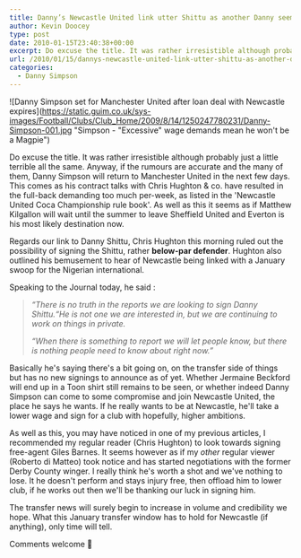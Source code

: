 ```yaml
---
title: Danny’s Newcastle United link utter Shittu as another Danny seems set for United
author: Kevin Doocey
type: post
date: 2010-01-15T23:40:38+00:00
excerpt: Do excuse the title. It was rather irresistible although probably just a..
url: /2010/01/15/dannys-newcastle-united-link-utter-shittu-as-another-danny-seems-set-for-united/
categories:
  - Danny Simpson
---
```


![Danny Simpson set for Manchester United after loan deal with Newcastle expires](https://static.guim.co.uk/sys-images/Football/Clubs/Club_Home/2009/8/14/1250247780231/Danny-Simpson-001.jpg "Simpson - "Excessive" wage demands mean he won't be a Magpie")

Do excuse the title. It was rather irresistible although probably just a little terrible all the same. Anyway, if the rumours are accurate and the many of them, Danny Simpson will return to Manchester United in the next few days. This comes as his contract talks with Chris Hughton & co. have resulted in the full-back demanding too much per-week, as listed in the 'Newcastle United  Coca Championship rule book'. As well as this it seems as if Matthew Kilgallon will wait until the summer to leave Sheffield United and Everton is his most likely destination now.

Regards our link to Danny Shittu, Chris Hughton this morning ruled out the possibility of signing the Shittu, rather **below-par defender**. Hughton also outlined his bemusement to hear of Newcastle being linked with a January swoop for the Nigerian international.

Speaking to the Journal today, he said :

> _“There is no truth in the reports we are looking to sign Danny Shittu.“He is not one we are interested in, but we are continuing to work on things in private._
>
> _“When there is something to report we will let people know, but there is nothing people need to know about right now.”_

Basically he's saying there's a bit going on, on the transfer side of things but has no new signings to announce as of yet. Whether Jermaine Beckford will end up in a Toon shirt still remains to be seen, or whether indeed Danny Simpson can come to some compromise and join Newcastle United, the place he says he wants. If he really wants to be at Newcastle, he'll take a lower wage and sign for a club with hopefully, higher ambitions.

As well as this, you may have noticed in one of my previous articles, I recommended my regular reader (Chris Hughton) to look towards signing free-agent Giles Barnes. It seems however as if my _other_ regular viewer (Roberto di Matteo) took notice and has started negotiations with the former Derby County winger. I really think he's worth a shot and we've nothing to lose. It he doesn't perform and stays injury free, then offload him to lower club, if he works out then we'll be thanking our luck in signing him.

The transfer news will surely begin to increase in volume and credibility we hope. What this January transfer window has to hold for Newcastle (if anything), only time will tell.

Comments welcome 🙂
